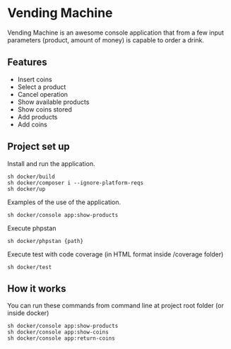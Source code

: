 # Vending Machine

Vending Machine is an awesome console application that from a few input parameters (product, amount of money) is capable to order a drink.

## Features 
- Insert coins
- Select a product
- Cancel operation
- Show available products
- Show coins stored
- Add products
- Add coins

## Project set up

Install and run the application.

```
sh docker/build
sh docker/composer i --ignore-platform-reqs
sh docker/up
```

Examples of the use of the application.

```
sh docker/console app:show-products
```


Execute phpstan

```
sh docker/phpstan {path}
```

Execute test with code coverage (in HTML format inside /coverage folder)

```
sh docker/test
```

## How it works

You can run these commands from command line at project root folder (or inside docker)
```
sh docker/console app:show-products 
sh docker/console app:show-coins
sh docker/console app:return-coins
```
